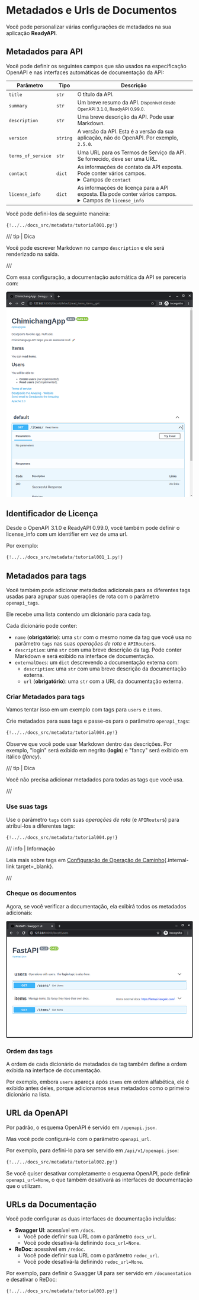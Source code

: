 # Metadados e Urls de Documentos

Você pode personalizar várias configurações de metadados na sua aplicação **ReadyAPI**.

## Metadados para API

Você pode definir os seguintes campos que são usados na especificação OpenAPI e nas interfaces automáticas de documentação da API:

| Parâmetro | Tipo | Descrição |
|------------|------|-------------|
| `title` | `str` | O título da API. |
| `summary` | `str` | Um breve resumo da API. <small>Disponível desde OpenAPI 3.1.0, ReadyAPI 0.99.0.</small> |
| `description` | `str` | Uma breve descrição da API. Pode usar Markdown. |
| `version` | `string` | A versão da API. Esta é a versão da sua aplicação, não do OpenAPI. Por exemplo, `2.5.0`. |
| `terms_of_service` | `str` | Uma URL para os Termos de Serviço da API. Se fornecido, deve ser uma URL. |
| `contact` | `dict` | As informações de contato da API exposta. Pode conter vários campos. <details><summary>Campos de <code>contact</code></summary><table><thead><tr><th>Parâmetro</th><th>Tipo</th><th>Descrição</th></tr></thead><tbody><tr><td><code>name</code></td><td><code>str</code></td><td>O nome identificador da pessoa/organização de contato.</td></tr><tr><td><code>url</code></td><td><code>str</code></td><td>A URL que aponta para as informações de contato. DEVE estar no formato de uma URL.</td></tr><tr><td><code>email</code></td><td><code>str</code></td><td>O endereço de e-mail da pessoa/organização de contato. DEVE estar no formato de um endereço de e-mail.</td></tr></tbody></table></details> |
| `license_info` | `dict` | As informações de licença para a API exposta. Ela pode conter vários campos. <details><summary>Campos de <code>license_info</code></summary><table><thead><tr><th>Parâmetro</th><th>Tipo</th><th>Descrição</th></tr></thead><tbody><tr><td><code>name</code></td><td><code>str</code></td><td><strong>OBRIGATÓRIO</strong> (se um <code>license_info</code> for definido). O nome da licença usada para a API.</td></tr><tr><td><code>identifier</code></td><td><code>str</code></td><td>Uma expressão de licença <a href="https://spdx.org/licenses/" class="external-link" target="_blank">SPDX</a> para a API. O campo <code>identifier</code> é mutuamente exclusivo do campo <code>url</code>. <small>Disponível desde OpenAPI 3.1.0, ReadyAPI 0.99.0.</small></td></tr><tr><td><code>url</code></td><td><code>str</code></td><td>Uma URL para a licença usada para a API. DEVE estar no formato de uma URL.</td></tr></tbody></table></details> |

Você pode defini-los da seguinte maneira:

```Python hl_lines="3-16  19-32"
{!../../docs_src/metadata/tutorial001.py!}
```

/// tip | Dica

Você pode escrever Markdown no campo `description` e ele será renderizado na saída.

///

Com essa configuração, a documentação automática da API se pareceria com:

<img src="/img/tutorial/metadata/image01.png">

## Identificador de Licença

Desde o OpenAPI 3.1.0 e ReadyAPI 0.99.0, você também pode definir o license_info com um identifier em vez de uma url.

Por exemplo:

```Python hl_lines="31"
{!../../docs_src/metadata/tutorial001_1.py!}
```

## Metadados para tags

Você também pode adicionar metadados adicionais para as diferentes tags usadas para agrupar suas operações de rota com o parâmetro `openapi_tags`.

Ele recebe uma lista contendo um dicionário para cada tag.

Cada dicionário pode conter:

* `name` (**obrigatório**): uma `str` com o mesmo nome da tag que você usa no parâmetro `tags` nas suas *operações de rota* e `APIRouter`s.
* `description`: uma `str` com uma breve descrição da tag. Pode conter Markdown e será exibido na interface de documentação.
* `externalDocs`: um `dict` descrevendo a documentação externa com:
    * `description`: uma `str` com uma breve descrição da documentação externa.
    * `url` (**obrigatório**): uma `str` com a URL da documentação externa.

### Criar Metadados para tags

Vamos tentar isso em um exemplo com tags para `users` e `items`.

Crie metadados para suas tags e passe-os para o parâmetro `openapi_tags`:

```Python hl_lines="3-16  18"
{!../../docs_src/metadata/tutorial004.py!}
```

Observe que você pode usar Markdown dentro das descrições. Por exemplo, "login" será exibido em negrito (**login**) e "fancy" será exibido em itálico (_fancy_).

/// tip | Dica

Você não precisa adicionar metadados para todas as tags que você usa.

///

### Use suas tags

Use o parâmetro `tags` com suas *operações de rota* (e `APIRouter`s) para atribuí-los a diferentes tags:

```Python hl_lines="21  26"
{!../../docs_src/metadata/tutorial004.py!}
```

/// info  | Informação

Leia mais sobre tags em [Configuração de Operação de Caminho](path-operation-configuration.md#tags){.internal-link target=_blank}.

///

### Cheque os documentos

Agora, se você verificar a documentação, ela exibirá todos os metadados adicionais:

<img src="/img/tutorial/metadata/image02.png">

### Ordem das tags

A ordem de cada dicionário de metadados de tag também define a ordem exibida na interface de documentação.

Por exemplo, embora `users` apareça após `items` em ordem alfabética, ele é exibido antes deles, porque adicionamos seus metadados como o primeiro dicionário na lista.

## URL da OpenAPI

Por padrão, o esquema OpenAPI é servido em `/openapi.json`.

Mas você pode configurá-lo com o parâmetro `openapi_url`.

Por exemplo, para defini-lo para ser servido em `/api/v1/openapi.json`:

```Python hl_lines="3"
{!../../docs_src/metadata/tutorial002.py!}
```

Se você quiser desativar completamente o esquema OpenAPI, pode definir `openapi_url=None`, o que também desativará as interfaces de documentação que o utilizam.

## URLs da Documentação

Você pode configurar as duas interfaces de documentação incluídas:

* **Swagger UI**: acessível em `/docs`.
    * Você pode definir sua URL com o parâmetro `docs_url`.
    * Você pode desativá-la definindo `docs_url=None`.
* **ReDoc**: acessível em `/redoc`.
    * Você pode definir sua URL com o parâmetro `redoc_url`.
    * Você pode desativá-la definindo `redoc_url=None`.

Por exemplo, para definir o Swagger UI para ser servido em `/documentation` e desativar o ReDoc:

```Python hl_lines="3"
{!../../docs_src/metadata/tutorial003.py!}
```
